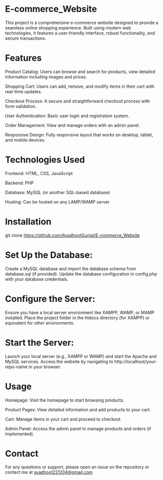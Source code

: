 # E-commerce_Website
This project is a comprehensive e-commerce website designed to provide a seamless online shopping experience. Built using modern web technologies, it features a user-friendly interface, robust functionality, and secure transactions.
# Features

Product Catalog: Users can browse and search for products, view detailed information including images and prices.

Shopping Cart: Users can add, remove, and modify items in their cart with real-time updates.

Checkout Process: A secure and straightforward checkout process with form validation.

User Authentication: Basic user login and registration system.

Order Management: View and manage orders with an admin panel.

Responsive Design: Fully responsive layout that works on desktop, tablet, and mobile devices.

# Technologies Used

Frontend: HTML, CSS, JavaScript

Backend: PHP

Database: MySQL (or another SQL-based database)

Hosting: Can be hosted on any LAMP/WAMP server

# Installation

git clone https://github.com/AvadhootGunjal/E-commerce_Website

# Set Up the Database:

Create a MySQL database and import the database schema from database.sql (if provided).
Update the database configuration in config.php with your database credentials.

# Configure the Server:

Ensure you have a local server environment like XAMPP, WAMP, or MAMP installed.
Place the project folder in the htdocs directory (for XAMPP) or equivalent for other environments.
# Start the Server:

Launch your local server (e.g., XAMPP or WAMP) and start the Apache and MySQL services.
Access the website by navigating to http://localhost/your-repo-name in your browser.

# Usage

Homepage: Visit the homepage to start browsing products.

Product Pages: View detailed information and add products to your cart.

Cart: Manage items in your cart and proceed to checkout.

Admin Panel: Access the admin panel to manage products and orders (if implemented).

# Contact
For any questions or support, please open an issue on the repository or contact me at avadhoot221204@gmail.com
